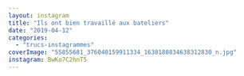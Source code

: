 ```yaml
---
layout: instagram
title: "Ils ont bien travaillé aux bateliers"
date: "2019-04-12"
categories: 
  - "trucs-instagrammes"
coverImage: "55855681_376040159911334_1638180834638312830_n.jpg"
instagram: BwKo7C2hnT5
---
```

